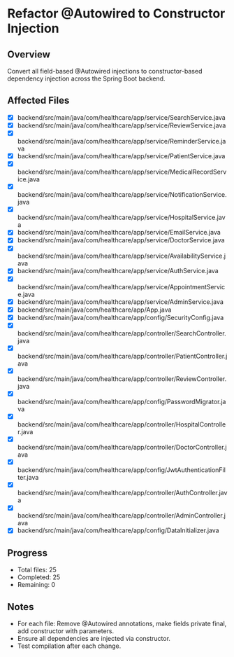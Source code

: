 # Refactor @Autowired to Constructor Injection

## Overview
Convert all field-based @Autowired injections to constructor-based dependency injection across the Spring Boot backend.

## Affected Files
- [x] backend/src/main/java/com/healthcare/app/service/SearchService.java
- [x] backend/src/main/java/com/healthcare/app/service/ReviewService.java
- [x] backend/src/main/java/com/healthcare/app/service/ReminderService.java
- [x] backend/src/main/java/com/healthcare/app/service/PatientService.java
- [x] backend/src/main/java/com/healthcare/app/service/MedicalRecordService.java
- [x] backend/src/main/java/com/healthcare/app/service/NotificationService.java
- [x] backend/src/main/java/com/healthcare/app/service/HospitalService.java
- [x] backend/src/main/java/com/healthcare/app/service/EmailService.java
- [x] backend/src/main/java/com/healthcare/app/service/DoctorService.java
- [x] backend/src/main/java/com/healthcare/app/service/AvailabilityService.java
- [x] backend/src/main/java/com/healthcare/app/service/AuthService.java
- [x] backend/src/main/java/com/healthcare/app/service/AppointmentService.java
- [x] backend/src/main/java/com/healthcare/app/service/AdminService.java
- [x] backend/src/main/java/com/healthcare/app/App.java
- [x] backend/src/main/java/com/healthcare/app/config/SecurityConfig.java
- [x] backend/src/main/java/com/healthcare/app/controller/SearchController.java
- [x] backend/src/main/java/com/healthcare/app/controller/PatientController.java
- [x] backend/src/main/java/com/healthcare/app/controller/ReviewController.java
- [x] backend/src/main/java/com/healthcare/app/config/PasswordMigrator.java
- [x] backend/src/main/java/com/healthcare/app/controller/HospitalController.java
- [x] backend/src/main/java/com/healthcare/app/controller/DoctorController.java
- [x] backend/src/main/java/com/healthcare/app/config/JwtAuthenticationFilter.java
- [x] backend/src/main/java/com/healthcare/app/controller/AuthController.java
- [x] backend/src/main/java/com/healthcare/app/controller/AdminController.java
- [x] backend/src/main/java/com/healthcare/app/config/DataInitializer.java

## Progress
- Total files: 25
- Completed: 25
- Remaining: 0

## Notes
- For each file: Remove @Autowired annotations, make fields private final, add constructor with parameters.
- Ensure all dependencies are injected via constructor.
- Test compilation after each change.
